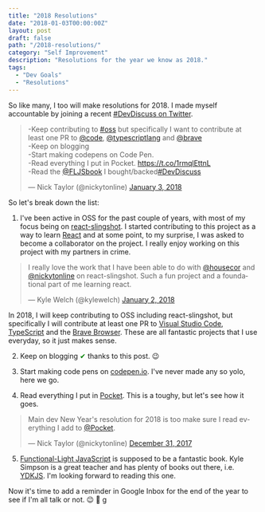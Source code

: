 ```yaml
---
title: "2018 Resolutions"
date: "2018-01-03T00:00:00Z"
layout: post
draft: false
path: "/2018-resolutions/"
category: "Self Improvement"
description: "Resolutions for the year we know as 2018."
tags:
  - "Dev Goals"
  - "Resolutions"
---
```


So like many, I too will make resolutions for 2018. I made myself accountable by joining a recent [#DevDiscuss on Twitter](https://twitter.com/ThePracticalDev/status/948373905181478913).

<blockquote class="twitter-tweet" data-lang="en"><p lang="en" dir="ltr">-Keep contributing  to <a href="https://twitter.com/hashtag/oss?src=hash&amp;ref_src=twsrc%5Etfw">#oss</a> but specifically I want to contribute at least one PR to <a href="https://twitter.com/code?ref_src=twsrc%5Etfw">@code</a>, <a href="https://twitter.com/typescriptlang?ref_src=twsrc%5Etfw">@typescriptlang</a> and <a href="https://twitter.com/brave?ref_src=twsrc%5Etfw">@brave</a><br>-Keep on blogging<br>-Start making codepens on Code Pen.<br>-Read everything I put in Pocket. <a href="https://t.co/1rmqlEttnL">https://t.co/1rmqlEttnL</a><br>-Read the <a href="https://twitter.com/FLJSbook?ref_src=twsrc%5Etfw">@FLJSbook</a> I bought/backed<a href="https://twitter.com/hashtag/DevDiscuss?src=hash&amp;ref_src=twsrc%5Etfw">#DevDiscuss</a></p>&mdash; Nick Taylor (@nickytonline) <a href="https://twitter.com/nickytonline/status/948382168274829314?ref_src=twsrc%5Etfw">January 3, 2018</a></blockquote>

So let's break down the list:

1. I've been active in OSS for the past couple of years, with most of my focus being on [react-slingshot](https://github.com/coryhouse/react-slingshot). I started contributing to this project as a way to learn [React](https://reactjs.org) and at some point, to my surprise, I was asked to become a collaborator on the project. I really enjoy working on this project with my partners in crime.

<blockquote class="twitter-tweet" data-lang="en"><p lang="en" dir="ltr">I really love the work that I have been able to do with <a href="https://twitter.com/housecor?ref_src=twsrc%5Etfw">@housecor</a> and <a href="https://twitter.com/nickytonline?ref_src=twsrc%5Etfw">@nickytonline</a> on react-slingshot. Such a fun project and a foundational part of me learning react.</p>&mdash; Kyle Welch (@kylewelch) <a href="https://twitter.com/kylewelch/status/948259381912702976?ref_src=twsrc%5Etfw">January 2, 2018</a></blockquote>

In 2018, I will keep contributing to OSS including react-slingshot, but specifically I will contribute at least one PR to [Visual Studio Code](https://github.com/Microsoft/vscode), [TypeScript](https://github.com/Microsoft/TypeScript) and the [Brave Browser](https://github.com/brave/browser-laptop). These are all fantastic projects that I use everyday, so it just makes sense.

2. Keep on blogging <span style="color: green">&#10004;</span> thanks to this post. 😉

3. Start making code pens on [codepen.io](https://codepen.io). I've never made any so yolo, here we go.

4. Read everything I put in [Pocket](https://getpocket.com). This is a toughy, but let's see how it goes.

<blockquote class="twitter-tweet" data-lang="en"><p lang="en" dir="ltr">Main dev New Year&#39;s resolution for 2018 is too make sure I read everything I add to <a href="https://twitter.com/Pocket?ref_src=twsrc%5Etfw">@Pocket</a>.</p>&mdash; Nick Taylor (@nickytonline) <a href="https://twitter.com/nickytonline/status/947522380632678402?ref_src=twsrc%5Etfw">December 31, 2017</a></blockquote>

5. [Functional-Light JavaScript](https://leanpub.com/fljs) is supposed to be a fantastic book. Kyle Simpson is a great teacher and has plenty of books out there, i.e. [YDKJS](https://github.com/getify/You-Dont-Know-JS). I'm looking forward to reading this one.

Now it's time to add a reminder in Google Inbox for the end of the year to see if I'm all talk or not. 😉 💪
g